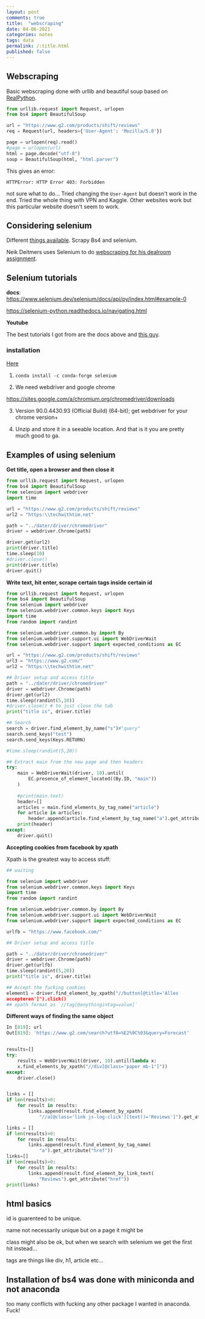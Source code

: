 ```yaml
---
layout: post
comments: true
title:  "webscraping"
date: 04-06-2021
categories: notes
tags: data
permalink: /:title.html
published: false
---
```


## Webscraping

Basic webscraping done with urllib and beautiful soup based on
[RealPython](https://realpython.com/python-web-scraping-practical-introduction/#install-beautiful-soup).

``` python
from urllib.request import Request, urlopen
from bs4 import BeautifulSoup

url = "https://www.g2.com/products/shift/reviews"
req = Request(url, headers={'User-Agent': 'Mozilla/5.0'})

page = urlopen(req).read()
#page = urlopen(url)
html = page.decode("utf-8")
soup = BeautifulSoup(html, "html.parser")
```

This gives an error: 

`HTTPError: HTTP Error 403: Forbidden`

not sure what to do... Tried changing the `User-Agent` but doesn't
work in the end. Tried the whole thing with VPN and Kaggle. Other
websites work but this particular website doesn't seem to work.

## Considering selenium

Different [things available](https://www.bestproxyreviews.com/scrapy-vs-selenium-vs-beautifulsoup-for-web-scraping/#:~:text=While%20Scrapy%20is%20the%20tool,a%20better%20web%20scraping%20developer.). Scrapy Bs4 and selenium.

Neik Deitmers uses Selenium to do [webscraping for his dealroom assignment](https://github.com/NickDeitmers/dealroom_assignment/blob/main/dealroom_internship_case.ipynb).

## Selenium tutorials

**docs**:
https://www.selenium.dev/selenium/docs/api/py/index.html#example-0

https://selenium-python.readthedocs.io/navigating.html

**Youtube**

The best tutorials I got from are the docs above and [this guy](https://www.youtube.com/watch?v=U6gbGk5WPws).


### installation

[Here](https://selenium-python.readthedocs.io/installation.html)

1. `conda install -c conda-forge selenium`

2. We need webdriver and google chrome

https://sites.google.com/a/chromium.org/chromedriver/downloads

3. Version 90.0.4430.93 (Official Build) (64-bit); get webdriver for
   your chrome version+

4. Unzip and store it in a seeable location. And that is it you are
   pretty much good to ga.

## Examples of using selenium

**Get title, open a browser and then close it**   

``` python
from urllib.request import Request, urlopen
from bs4 import BeautifulSoup
from selenium import webdriver
import time

url = "https://www.g2.com/products/shift/reviews"
url2 = "https:\\techwithtim.net"

path = "../dater/driver/chromedriver"
driver = webdriver.Chrome(path)

driver.get(url2)
print(driver.title)
time.sleep(10)
#driver.close()
print(driver.title)
driver.quit()
```

**Write text, hit enter, scrape certain tags inside certain id**

``` python
from urllib.request import Request, urlopen
from bs4 import BeautifulSoup
from selenium import webdriver
from selenium.webdriver.common.keys import Keys
import time
from random import randint

from selenium.webdriver.common.by import By
from selenium.webdriver.support.ui import WebDriverWait
from selenium.webdriver.support import expected_conditions as EC

url = "https://www.g2.com/products/shift/reviews"
url3 = "https://www.g2.com/"
url2 = "https:\\techwithtim.net"

## Driver setup and access title
path = "../dater/driver/chromedriver"
driver = webdriver.Chrome(path)
driver.get(url2)
time.sleep(randint(5,10))
#driver.close() # to just close the tab
print("title is", driver.title)

## Search 
search = driver.find_element_by_name("s")#"query"
search.send_keys("test")
search.send_keys(Keys.RETURN)

#time.sleep(randint(5,20))

## Extract main from the new page and then headers
try:
    main = WebDriverWait(driver, 10).until(
        EC.presence_of_element_located((By.ID, "main"))
    )
    
    #print(main.text)
    header=[]
    articles = main.find_elements_by_tag_name("article")
    for article in articles:
        header.append(article.find_element_by_tag_name("a").get_attribute("textContent"))#text)
    print(header)
except:
    driver.quit()
```

**Accepting cookies from facebook by xpath**

Xpath is the greatest way to access stuff: 


``` python
## waiting

from selenium import webdriver
from selenium.webdriver.common.keys import Keys
import time
from random import randint

from selenium.webdriver.common.by import By
from selenium.webdriver.support.ui import WebDriverWait
from selenium.webdriver.support import expected_conditions as EC

urlfb = "https://www.facebook.com/"

## Driver setup and access title

path = "../dater/driver/chromedriver"
driver = webdriver.Chrome(path)
driver.get(urlfb)
time.sleep(randint(5,20))
print("title is", driver.title)

## Accept the fucking cookies
element1 = driver.find_element_by_xpath("//button[@title='Alles
accepteren']").click()
## xpath format as `//tag[@anythingintag=value]`
```
**Different ways of finding the same object**

``` python
In [819]: url
Out[819]: 'https://www.g2.com/search?utf8=%E2%9C%93&query=Forecast'
```

``` python

results=[]
try:
    results = WebDriverWait(driver, 10).until(lambda x:
    x.find_elements_by_xpath("//div[@class='paper mb-1']"))
except:
    driver.close()


links = []
if len(results)>0:
    for result in results:
        links.append(result.find_element_by_xpath(
            "//a[@class='link js-log-click'][text()='Reviews']").get_attribute("href"))

links = []
if len(results)>0:
    for result in results:
        links.append(result.find_element_by_tag_name(
            "a").get_attribute("href"))
links=[]
if len(results)>0:
    for result in results:
        links.append(result.find_element_by_link_text(
            "Reviews").get_attribute("href"))
print(links)
```


## html basics

id is guarenteed to be unique.

name not necessarily unique but on a page it might be

class might also be ok, but when we search with selenium we get the
first hit instead...

tags are things like div, h1, article etc...

## Installation of bs4 was done with miniconda and not anaconda

too many conflicts with fucking any other package I wanted in
anaconda. Fuck!


